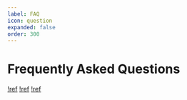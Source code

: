 ```yaml
---
label: FAQ
icon: question
expanded: false
order: 300
---
```


# Frequently Asked Questions

[!ref](/appendix/recommended_standards.md)
[!ref](/appendix/code_lists.md)
[!ref](/appendix/web_links.md)